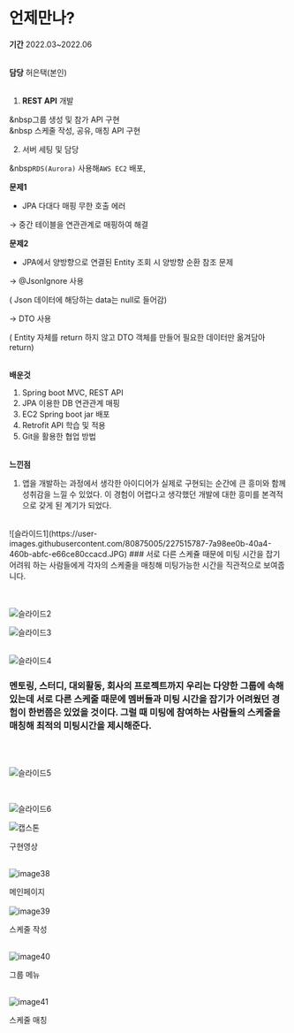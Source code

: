 # 언제만나?


**기간**
2022.03~2022.06 <br><br>

**담당**
허은택(본인)<br><br>

1. **REST API** 개발

  &nbsp그룹 생성 및 참가 API 구현<br>
 &nbsp 스케줄 작성, 공유, 매칭 API 구현

2. 서버 세팅 및 담당

  &nbsp`RDS(Aurora)` 사용해`AWS EC2` 배포, 


**문제1**
 - JPA 다대다 매핑 무한 호출 에러

→ 중간 테이블을 연관관계로 매핑하여 해결<br>


**문제2**
- JPA에서 양방향으로 연결된 Entity 조회 시 양방향 순환 참조 문제

→ @JsonIgnore 사용  

( Json 데이터에 해당하는 data는 null로 들어감)

→ DTO 사용 

( Entity 자체를 return 하지 않고 DTO 객체를 만들어 필요한 데이터만 옮겨담아 return) <br><br>

**배운것**
1. Spring boot MVC, REST API
2. JPA 이용한 DB 연관관계 매핑
3. EC2 Spring boot jar 배포
4. Retrofit API 학습 및 적용
5. Git을 활용한 협업 방법
<br><br>

**느낀점**
1. 앱을 개발하는 과정에서 생각한 아이디어가 실제로 구현되는 순간에 큰 흥미와 함께 성취감을 느낄 수 있었다. 이 경험이 어렵다고 생각했던 개발에 대한 흥미를 본격적으로 갖게 된 계기가 되었다.
<br>
![슬라이드1](https://user-images.githubusercontent.com/80875005/227515787-7a98ee0b-40a4-460b-abfc-e66ce80ccacd.JPG)
### 서로 다른 스케쥴 때문에 미팅 시간을 잡기 어려워 하는 사람들에게 각자의 스케줄을 매칭해 미팅가능한 시간을 직관적으로 보여줍니다.
<br/> <br/><br>

![슬라이드2](https://user-images.githubusercontent.com/80875005/227515788-2e897452-920c-4f72-8113-4b282af2de2a.JPG)
<br/>

![슬라이드3](https://user-images.githubusercontent.com/80875005/227515791-e0aee72f-9e12-456d-a67b-8a58536cf574.JPG)
<br/> <br/>

![슬라이드4](https://user-images.githubusercontent.com/80875005/227515793-30722de4-73a8-4eb3-80ba-e7df983bc63a.JPG)
### 멘토링, 스터디, 대외활동, 회사의 프로젝트까지 우리는 다양한 그룹에 속해 있는데 서로 다른 스케줄 때문에 멤버들과 미팅 시간을 잡기가 어려웠던 경험이 한번쯤은 있었을 것이다. 그럴 때 미팅에 참여하는 사람들의 스케줄을 매칭해 최적의 미팅시간을 제시해준다.
<br/><br/>

![슬라이드5](https://user-images.githubusercontent.com/80875005/227515796-88a2a20c-181e-426e-8413-bbab0187fb6f.JPG)


<br/>

![슬라이드6](https://user-images.githubusercontent.com/80875005/227515798-0e6fc3d6-0cdc-49ca-9e83-acc2e7a24c05.JPG)



![캡스톤](https://user-images.githubusercontent.com/80875005/227667478-32a4c00f-e60a-4f20-b8e2-6e20d7dc7f70.gif)

구현영상
<br/><br/>

![image38](https://user-images.githubusercontent.com/80875005/227517134-22e6d198-2c79-431a-a560-d56cb1a10c5c.png)
<br/>

메인페이지
<br/><br/>
![image39](https://user-images.githubusercontent.com/80875005/227517142-d6f5369b-bfd2-4e3e-b1a0-4b0341f57a60.png)

스케줄 작성
<br/><br/>

![image40](https://user-images.githubusercontent.com/80875005/227517144-b64ee465-b54f-4c72-854e-6aedcefeb996.png)

그룹 메뉴
<br/><br/>


![image41](https://user-images.githubusercontent.com/80875005/227517151-ec294179-3e6f-48cb-bbbf-ca34dd472c02.png)

스케줄 매칭
